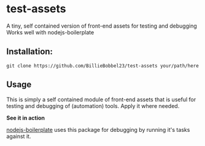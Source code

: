 # test-assets

A tiny, self contained version of front-end assets for testing and debugging
Works well with nodejs-boilerplate

## Installation:

``git clone https://github.com/BillieBobbel23/test-assets your/path/here``

## Usage
This is simply a self contained module of front-end assets that is useful for testing and debugging of (automation) tools. Apply it where needed.

**See it in action**

[nodejs-boilerplate](https://github.com/BillieBobbel23/node-boilerplate) uses this package for debugging by running it's tasks against it.
